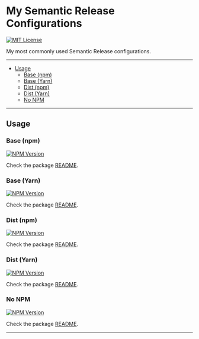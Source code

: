 # My Semantic Release Configurations

[![MIT License][img-license]][lnk-license]

My most commonly used Semantic Release configurations.

---

- [Usage](#usage)
  - [Base (npm)](#base-npm)
  - [Base (Yarn)](#base-yarn)
  - [Dist (npm)](#dist-npm)
  - [Dist (Yarn)](#dist-yarn)
  - [No NPM](#no-npm)

---

## Usage

### Base (npm)

[![NPM Version][img-npm-base]][lnk-npm-base]

Check the package [README](packages/base/README.md).

### Base (Yarn)

[![NPM Version][img-npm-base-yarn]][lnk-npm-base-yarn]

Check the package [README](packages/base-yarn/README.md).

### Dist (npm)

[![NPM Version][img-npm-dist]][lnk-npm-dist]

Check the package [README](packages/dist/README.md).

### Dist (Yarn)

[![NPM Version][img-npm-dist-yarn]][lnk-npm-dist-yarn]

Check the package [README](packages/dist-yarn/README.md).

### No NPM

[![NPM Version][img-npm-no-npm]][lnk-npm-no-npm]

Check the package [README](packages/no-npm/README.md).

---

[img-license]: https://img.shields.io/github/license/ivangabriele/semantic-release-config?style=for-the-badge
[img-npm-base]: https://img.shields.io/npm/v/@ivangabriele/semantic-release-config-base?style=for-the-badge
[img-npm-base-yarn]: https://img.shields.io/npm/v/@ivangabriele/semantic-release-config-base-yarn?style=for-the-badge
[img-npm-dist]: https://img.shields.io/npm/v/@ivangabriele/semantic-release-config-dist?style=for-the-badge
[img-npm-dist-yarn]: https://img.shields.io/npm/v/@ivangabriele/semantic-release-config-dist-yarn?style=for-the-badge
[img-npm-no-npm]: https://img.shields.io/npm/v/@ivangabriele/semantic-release-config-no-npm?style=for-the-badge
[lnk-license]: https://github.com/ivangabriele/semantic-release-config/blob/main/LICENSE
[lnk-npm-base]: https://www.npmjs.com/package/@ivangabriele/semantic-release-config-base
[lnk-npm-base-yarn]: https://www.npmjs.com/package/@ivangabriele/semantic-release-config-base-yarn
[lnk-npm-dist]: https://www.npmjs.com/package/@ivangabriele/semantic-release-config-dist
[lnk-npm-dist-yarn]: https://www.npmjs.com/package/@ivangabriele/semantic-release-config-dist-yarn
[lnk-npm-no-npm]: https://www.npmjs.com/package/@ivangabriele/semantic-release-config-no-npm
